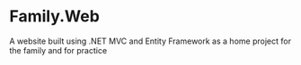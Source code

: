 # Family.Web
A website built using .NET MVC and Entity Framework as a home project for the family and for practice
